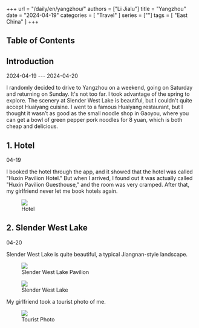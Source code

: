 +++
url = "/daily/en/yangzhou/"
authors = ["Li Jialu"]
title = "Yangzhou"
date = "2024-04-19"
categories = [
    "Travel"
]
series = [""]
tags = [
    "East China"
]
+++
<!DOCTYPE html>
<html lang="en">
<head>
    <meta charset="UTF-8">
    <meta name="viewport" content="width=device-width, initial-scale=1.0">
    <link rel="stylesheet" href="/assets/css/styles.css">
    <script src="/assets/js/toc.js"></script>    
</head>
<body>
    <article>
        <nav>
            <h2>Table of Contents</h2>
            <ul id="toc">
                <!-- Table of contents will be dynamically generated here -->
            </ul>
        </nav>
        <section>
            <h2>Introduction</h2>
            <p>2024-04-19 --- 2024-04-20</p>
            <p>         I randomly decided to drive to Yangzhou on a weekend, going on Saturday and returning on Sunday. It's not too far. I took advantage of the spring to explore. The scenery at Slender West Lake is beautiful, but I couldn't quite accept Huaiyang cuisine. I went to a famous Huaiyang restaurant, but I thought it wasn’t as good as the small noodle shop in Gaoyou, where you can get a bowl of green pepper pork noodles for 8 yuan, which is both cheap and delicious.</p>
        </section>
        <section>
            <h2>1. Hotel</h2>
            <p>04-19 <i class="fas fa-sun"></i></p>
            <p>         I booked the hotel through the app, and it showed that the hotel was called "Huxin Pavilion Hotel." But when I arrived, I found out it was actually called "Huxin Pavilion Guesthouse," and the room was very cramped. After that, my girlfriend never let me book hotels again.</p>
            <div class="container">
                <div class="image">
                    <figure>
                        <a data-fancybox="gallery" href="/images/daily-travel/yangzhou1.jpg">
    <img src="/images/daily-travel/yangzhou1.jpg" loading="lazy">
</a>
                        <figcaption>Hotel</figcaption>
                    </figure>
                </div>
            </div>
        </section>
        <section>
            <h2>2. Slender West Lake</h2>
            <p>04-20 <i class="fas fa-cloud"></i></p>
            <p>         Slender West Lake is quite beautiful, a typical Jiangnan-style landscape.</p>
            <div class="container">
                <div class="image">
                    <figure>
                        <a data-fancybox="gallery" href="/images/daily-travel/yangzhou2.jpg">
    <img src="/images/daily-travel/yangzhou2.jpg" loading="lazy">
</a>
                        <figcaption>Slender West Lake Pavilion</figcaption>
                    </figure>
                </div>
            </div>
            <div class="container">
                <div class="image">
                    <figure>
                        <a data-fancybox="gallery" href="/images/daily-travel/yangzhou3.jpg">
    <img src="/images/daily-travel/yangzhou3.jpg" loading="lazy">
</a>
                        <figcaption>Slender West Lake</figcaption>
                    </figure>
                </div>
            </div>
            <p>         My girlfriend took a tourist photo of me.</p>
            <div class="container">
                <div class="image">
                    <figure>
                        <a data-fancybox="gallery" href="/images/daily-travel/yangzhou4.jpg">
    <img src="/images/daily-travel/yangzhou4.jpg" loading="lazy">
</a>
                        <figcaption>Tourist Photo</figcaption>
                    </figure>
                </div>
            </div>
        </section>
    </article>
</body>
</html>
